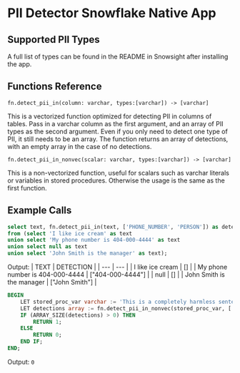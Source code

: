 # PII Detector Snowflake Native App

## Supported PII Types
A full list of types can be found in the README in Snowsight after installing the app.

## Functions Reference

```
fn.detect_pii_in(column: varchar, types:[varchar]) -> [varchar]
```
This is a vectorized function optimized for detecting PII in columns of tables. Pass in a varchar column as the first argument, and an array of PII types as the second argument. Even if you only need to detect one type of PII, it still needs to be an array. The function returns an array of detections, with an empty array in the case of no detections.
```
fn.detect_pii_in_nonvec(scalar: varchar, types:[varchar]) -> [varchar]
```
This is a non-vectorized function, useful for scalars such as varchar literals or variables in stored procedures. Otherwise the usage is the same as the first function.

## Example Calls
```sql
select text, fn.detect_pii_in(text, ['PHONE_NUMBER', 'PERSON']) as detection
from (select 'I like ice cream' as text
union select 'My phone number is 404-000-4444' as text
union select null as text
union select 'John Smith is the manager' as text);
```
Output:
| TEXT | DETECTION |
| --- | --- |
| I like ice cream | [] |
| My phone number is 404-000-4444 | ["404-000-4444"] |
| null | [] |
| John Smith is the manager | ["John Smith"] |

```sql
BEGIN
    LET stored_proc_var varchar := 'This is a completely harmless sentence';
    LET detections array := fn.detect_pii_in_nonvec(stored_proc_var, ['CREDIT_CARD']);
    IF (ARRAY_SIZE(detections) > 0) THEN
        RETURN 1;
    ELSE
        RETURN 0;
    END IF;
END;
```
Output: `0`

